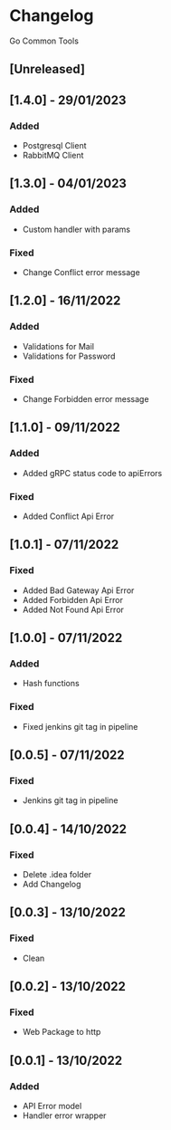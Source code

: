 # Changelog
Go Common Tools

## [Unreleased]

## [1.4.0] - 29/01/2023
### Added
- Postgresql Client
- RabbitMQ Client

## [1.3.0] - 04/01/2023
### Added
- Custom handler with params
### Fixed
- Change Conflict error message

## [1.2.0] - 16/11/2022
### Added
- Validations for Mail
- Validations for Password
### Fixed
- Change Forbidden error message 

## [1.1.0] - 09/11/2022
### Added
- Added gRPC status code to apiErrors
### Fixed
- Added Conflict Api Error

## [1.0.1] - 07/11/2022
### Fixed
- Added Bad Gateway Api Error
- Added Forbidden Api Error
- Added Not Found Api Error

## [1.0.0] - 07/11/2022
### Added
- Hash functions
### Fixed
- Fixed jenkins git tag in pipeline

## [0.0.5] - 07/11/2022
### Fixed
- Jenkins git tag in pipeline

## [0.0.4] - 14/10/2022
### Fixed
- Delete .idea folder
- Add Changelog

## [0.0.3] - 13/10/2022
### Fixed
- Clean

## [0.0.2] - 13/10/2022
### Fixed
- Web Package to http

## [0.0.1] - 13/10/2022
### Added
- API Error model
- Handler error wrapper
